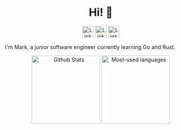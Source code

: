 <h1 align="center">Hi! 👋</h1>

<p align="center">
  <a href="https://www.linkedin.com/in/mark-cooper-6532ab141"><img height="30em" src="https://img.shields.io/badge/LinkedIn-0077B5?style=for-the-badge&logo=linkedin&logoColor=white" alt="Link to LinkedIn profile" style="max-width: 100%;"></a>
  <a href="https://github.com/markcooper37"><img height="30em" src="https://img.shields.io/badge/GitHub-100000?style=for-the-badge&logo=github&logoColor=white" alt="Link to GitHub profile" style="max-width: 100%;"></a>
  <a href="https://exercism.org/profiles/mooper37"><img height="30em" src="https://img.shields.io/badge/Exercism-009CAB?style=for-the-badge&logo=exercism&logoColor=white" alt="Link to Exercism profile" style="max-width: 100%;"></a>
</p>

I'm Mark, a junior software engineer currently learning Go and Rust.

<div align="center">
<img height="180em" src="https://github-readme-stats.vercel.app/api?username=markcooper37&theme=tokyonight&show_icons=true&count_private=true&include_all_commits=true" alt="Github Stats"/>
<img height="180em" src="https://github-readme-stats.vercel.app/api/top-langs/?username=markcooper37&theme=tokyonight&show_icons=true&layout=compact&langs_count=6" alt="Most-used languages"/>
</div>

<!--
**markcooper37/markcooper37** is a ✨ _special_ ✨ repository because its `README.md` (this file) appears on your GitHub profile.
-->
